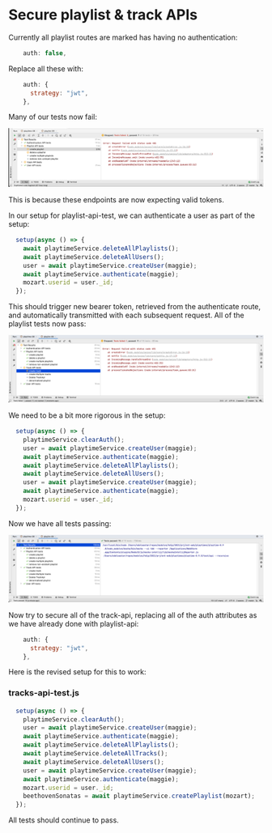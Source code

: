 # Secure playlist & track APIs

Currently all playlist routes are marked has having no authentication:

~~~javascript
    auth: false,
~~~

Replace all these with:

~~~javascript
    auth: {
      strategy: "jwt",
    },
~~~

Many of our tests now fail:

![](img/06.png)

This is because these endpoints are now expecting valid tokens.

In our setup for playlist-api-test, we can authenticate a user as part of the setup:

~~~javascript
  setup(async () => {
    await playtimeService.deleteAllPlaylists();
    await playtimeService.deleteAllUsers();
    user = await playtimeService.createUser(maggie);
    await playtimeService.authenticate(maggie);
    mozart.userid = user._id;
  });
~~~

This should trigger new bearer token, retrieved from the authenticate route, and automatically transmitted with each subsequent  request. All of the playlist tests now pass:

![](img/07.png)

We need to be a bit more rigorous in the setup:

~~~javascript
  setup(async () => {
    playtimeService.clearAuth();
    user = await playtimeService.createUser(maggie);
    await playtimeService.authenticate(maggie);
    await playtimeService.deleteAllPlaylists();
    await playtimeService.deleteAllUsers();
    user = await playtimeService.createUser(maggie);
    await playtimeService.authenticate(maggie);
    mozart.userid = user._id;
  });
~~~

Now we have all tests passing:

![](img/08.png)

Now try to secure all of the track-api, replacing all of the auth attributes as we have already done with playlist-api:

~~~javascript
    auth: {
      strategy: "jwt",
    },
~~~

Here is the revised setup for this to work:

### tracks-api-test.js

~~~javascript
  setup(async () => {
    playtimeService.clearAuth();
    user = await playtimeService.createUser(maggie);
    await playtimeService.authenticate(maggie);
    await playtimeService.deleteAllPlaylists();
    await playtimeService.deleteAllTracks();
    await playtimeService.deleteAllUsers();
    user = await playtimeService.createUser(maggie);
    await playtimeService.authenticate(maggie);
    mozart.userid = user._id;
    beethovenSonatas = await playtimeService.createPlaylist(mozart);
  });
~~~

All tests should continue to pass.
